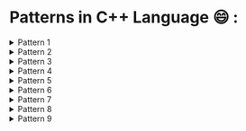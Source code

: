 # Patterns in C++ Language :smile: :

<details>
<summary>Pattern 1</summary>
<img src="Pattern1/Pattern1.PNG">
</details>

<details>
<summary>Pattern 2</summary>
<img src="Pattern2/Pattern2.jpg">
</details>

<details>
<summary>Pattern 3</summary>
<img src="Pattern3/Pattern3.jpg">
</details>

<details>
<summary>Pattern 4</summary>
<img src="Pattern4/Pattern4.jpg">
</details>

<details>
<summary>Pattern 5</summary>
<img src="Pattern5/Pattenr5.jpg">
</details>

<details>
<summary>Pattern 6</summary>
<img src="Pattern6/Pattern6.jpg">
</details>

<details>
<summary>Pattern 7</summary>
<img src="Pattern7/Pattern7.jpg">
</details>

<details>
<summary>Pattern 8</summary>
<img src="Pattern8/Pattern8.jpg">
</details>

<details>
<summary>Pattern 9</summary>
<img src="Pattern9/Pattern9.jpg">
</details>

